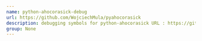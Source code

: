 ```yaml
---
name: python-ahocorasick-debug
url: https://github.com/WojciechMula/pyahocorasick
description: debugging symbols for python-ahocorasick URL : https://github.com/WojciechMula/pyahocorasick Groups : None
group: None
---
```

